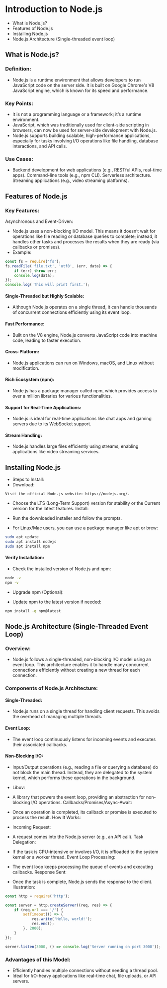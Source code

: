 
# Introduction to Node.js

- What is Node.js?
- Features of Node.js
- Installing Node.js
- Node.js Architecture (Single-threaded event loop)



## What is Node.js?
### Definition: 
- Node.js is a runtime environment that allows developers to run JavaScript code on the server side. It is built on Google Chrome's V8 JavaScript engine, which is known for its speed and performance.

###  Key Points: 
- It is not a programming language or a framework; it’s a runtime environment.
- JavaScript, which was traditionally used for client-side scripting in browsers, can now be used for server-side development with Node.js.
- Node.js supports building scalable, high-performance applications, especially for tasks involving I/O operations like file handling, database interactions, and API calls.

###  Use Cases:
- Backend development for web applications (e.g., RESTful APIs, real-time apps).
Command-line tools (e.g., npm CLI).
Serverless architecture.
Streaming applications (e.g., video streaming platforms).

## Features of Node.js

### Key Features:
Asynchronous and Event-Driven:

- Node.js uses a non-blocking I/O model. This means it doesn’t wait for operations like file reading or database queries to complete; instead, it handles other tasks and processes the results when they are ready (via callbacks or promises).
- Example:

```js
const fs = require('fs');
fs.readFile('file.txt', 'utf8', (err, data) => {
    if (err) throw err;
    console.log(data);
});
console.log('This will print first.');
```

#### Single-Threaded but Highly Scalable:

- Although Node.js operates on a single thread, it can handle thousands of concurrent connections efficiently using its event loop.

#### Fast Performance:

- Built on the V8 engine, Node.js converts JavaScript code into machine code, leading to faster execution.

#### Cross-Platform:

- Node.js applications can run on Windows, macOS, and Linux without modification.

#### Rich Ecosystem (npm):

- Node.js has a package manager called npm, which provides access to over a million libraries for various functionalities.

#### Support for Real-Time Applications:

- Node.js is ideal for real-time applications like chat apps and gaming servers due to its WebSocket support.

#### Stream Handling:

- Node.js handles large files efficiently using streams, enabling applications like video streaming services.

## Installing Node.js
- Steps to Install:
- Download:

`Visit the official Node.js website: https://nodejs.org/.`
- Choose the LTS (Long-Term Support) version for stability or the Current version for the latest features.
Install:

- Run the downloaded installer and follow the prompts.
- For Linux/Mac users, you can use a package manager like apt or brew:
```bash
sudo apt update
sudo apt install nodejs
sudo apt install npm
```
#### Verify Installation:

- Check the installed version of Node.js and npm:
```bash
node -v
npm -v
```
- Upgrade npm (Optional):

- Update npm to the latest version if needed:
```bash
npm install -g npm@latest
```

##  Node.js Architecture (Single-Threaded Event Loop)
### Overview:
- Node.js follows a single-threaded, non-blocking I/O model using an event loop. This architecture enables it to handle many concurrent connections efficiently without creating a new thread for each connection.

### Components of Node.js Architecture:
#### Single-Threaded:

- Node.js runs on a single thread for handling client requests. This avoids the overhead of managing multiple threads.

#### Event Loop:
- The event loop continuously listens for incoming events and executes their associated callbacks.

#### Non-Blocking I/O:
- Input/Output operations (e.g., reading a file or querying a database) do not block the main thread. Instead, they are delegated to the system kernel, which performs these operations in the background.
- Libuv:

- A library that powers the event loop, providing an abstraction for non-blocking I/O operations.
Callbacks/Promises/Async-Await:

- Once an operation is completed, its callback or promise is executed to process the result.
How It Works:
- Incoming Request:

- A request comes into the Node.js server (e.g., an API call).
Task Delegation:

- If the task is CPU-intensive or involves I/O, it is offloaded to the system kernel or a worker thread.
Event Loop Processing:

- The event loop keeps processing the queue of events and executing callbacks.
Response Sent:

- Once the task is complete, Node.js sends the response to the client.
Illustration:
```javascript
const http = require('http');

const server = http.createServer((req, res) => {
    if (req.url === '/') {
        setTimeout(() => {
            res.write('Hello, world!');
            res.end();
        }, 2000);
    }
});

server.listen(3000, () => console.log('Server running on port 3000'));
```
### Advantages of this Model:
- Efficiently handles multiple connections without needing a thread pool.
- Ideal for I/O-heavy applications like real-time chat, file uploads, or API servers.